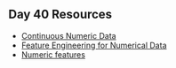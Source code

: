 ## Day 40 Resources 

- [Continuous Numeric Data](https://towardsdatascience.com/understanding-feature-engineering-part-1-continuous-numeric-data-da4e47099a7b)
- [Feature Engineering for Numerical Data](https://towardsdatascience.com/feature-engineering-for-numerical-data-e20167ec18)
- [Numeric features](https://www.coursera.org/lecture/competitive-data-science/numeric-features-qIrAK)